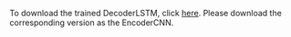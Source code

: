 To download the trained DecoderLSTM, click [here](https://drive.google.com/drive/folders/1L29s_lGoh5Pnyothb811wtIXmAWnf0ts?usp=sharing). Please download the corresponding version as the EncoderCNN.
